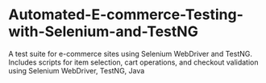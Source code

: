 # Automated-E-commerce-Testing-with-Selenium-and-TestNG
A test suite for e-commerce sites using Selenium WebDriver and TestNG. Includes scripts for item selection, cart operations, and checkout validation using Selenium WebDriver, TestNG, Java
